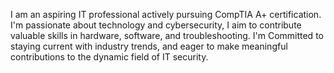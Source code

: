 I am an aspiring IT professional actively pursuing CompTIA A+ certification. I'm passionate about technology and cybersecurity, I aim to contribute valuable skills in hardware, software, and troubleshooting. I'm Committed to staying current with industry trends, and eager to make meaningful contributions to the dynamic field of IT security.

